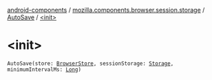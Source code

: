 [android-components](../../index.md) / [mozilla.components.browser.session.storage](../index.md) / [AutoSave](index.md) / [&lt;init&gt;](./-init-.md)

# &lt;init&gt;

`AutoSave(store: `[`BrowserStore`](../../mozilla.components.browser.state.store/-browser-store/index.md)`, sessionStorage: `[`Storage`](-storage/index.md)`, minimumIntervalMs: `[`Long`](https://kotlinlang.org/api/latest/jvm/stdlib/kotlin/-long/index.html)`)`